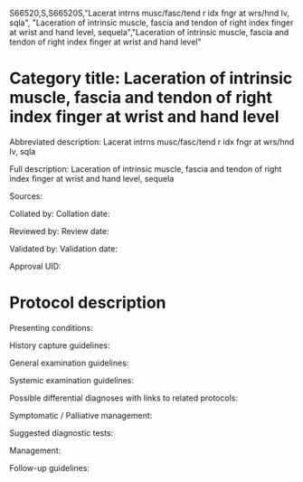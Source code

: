 S66520,S,S66520S,"Lacerat intrns musc/fasc/tend r idx fngr at wrs/hnd lv, sqla", "Laceration of intrinsic muscle, fascia and tendon of right index finger at wrist and hand level, sequela","Laceration of intrinsic muscle, fascia and tendon of right index finger at wrist and hand level"
# Category title: Laceration of intrinsic muscle, fascia and tendon of right index finger at wrist and hand level

Abbreviated description: Lacerat intrns musc/fasc/tend r idx fngr at wrs/hnd lv, sqla

Full description: Laceration of intrinsic muscle, fascia and tendon of right index finger at wrist and hand level, sequela

Sources:

Collated by:
Collation date:

Reviewed by:
Review date:

Validated by:
Validation date:

Approval UID:

# Protocol description

Presenting conditions:

History capture guidelines:

General examination guidelines:

Systemic examination guidelines:

Possible differential diagnoses with links to related protocols:

Symptomatic / Palliative management:

Suggested diagnostic tests:

Management:

Follow-up guidelines:
